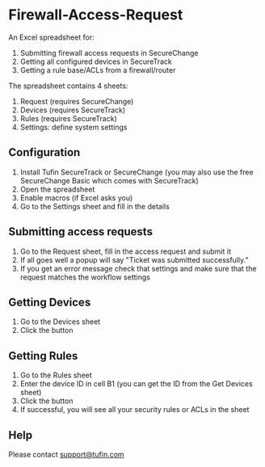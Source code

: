 Firewall-Access-Request
=======================

An Excel spreadsheet for:  
1. Submitting firewall access requests in SecureChange  
2. Getting all configured devices in SecureTrack  
3. Getting a rule base/ACLs from a firewall/router  

The spreadsheet contains 4 sheets:  
1. Request (requires SecureChange)  
2. Devices (requires SecureTrack)  
3. Rules (requires SecureTrack)  
4. Settings: define system settings  

Configuration
-------------
1. Install Tufin SecureTrack or SecureChange (you may also use the free SecureChange Basic which comes with SecureTrack)  
2. Open the spreadsheet  
3. Enable macros (if Excel asks you)  
4. Go to the Settings sheet and fill in the details  

Submitting access requests
--------------------------
1. Go to the Request sheet, fill in the access request and submit it  
2. If all goes well a popup will say "Ticket was submitted successfully."  
3. If you get an error message check that settings and make sure that the request matches the workflow settings  

Getting Devices
---------------
1. Go to the Devices sheet  
2. Click the button  

Getting Rules
-------------
1. Go to the Rules sheet  
2. Enter the device ID in cell B1 (you can get the ID from the Get Devices sheet)  
3. Click the button  
4. If successful, you will see all your security rules or ACLs in the sheet  

Help
----
Please contact support@tufin.com  
